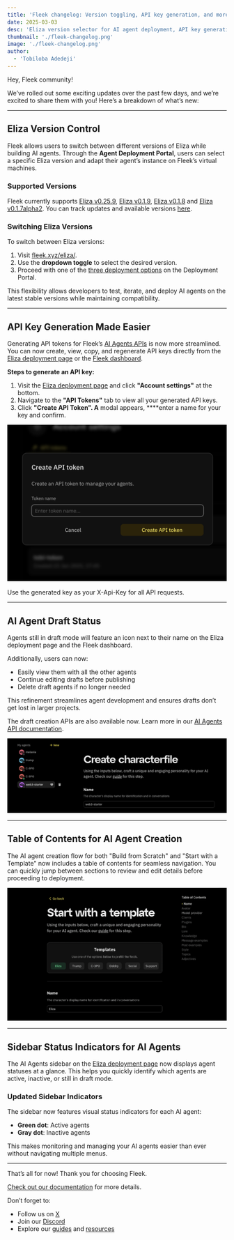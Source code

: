 ```yaml
---
title: 'Fleek changelog: Version toggling, API key generation, and more'
date: 2025-03-03
desc: 'Eliza version selector for AI agent deployment, API key generation, and more'
thumbnail: './fleek-changelog.png'
image: './fleek-changelog.png'
author:
  - 'Tobiloba Adedeji'
---
```


Hey, Fleek community!

We’ve rolled out some exciting updates over the past few days, and we’re excited to share them with you! Here’s a breakdown of what’s new:

---

## Eliza Version Control

Fleek allows users to switch between different versions of Eliza while building AI agents. Through the **Agent Deployment Portal**, users can select a specific Eliza version and adapt their agent’s instance on Fleek’s virtual machines.

### Supported Versions

Fleek currently supports [Eliza v0.25.9](https://elizaos.github.io/eliza/docs/changelog/), [Eliza v0.1.9](https://elizaos.github.io/eliza/docs/changelog/#v019-2025-02-01), [Eliza v0.1.8](https://elizaos.github.io/eliza/docs/changelog/#v018-alpha1-january-31-2025) and [Eliza v0.1.7alpha2](https://elizaos.github.io/eliza/docs/changelog/#version-017-alpha2-2024-12-28). You can track updates and available versions [here](https://elizaos.github.io/eliza/docs/changelog/).

### Switching Eliza Versions

To switch between Eliza versions:

1. Visit [fleek.xyz/eliza/](https://fleek.xyz/eliza/).
2. Use the **dropdown toggle** to select the desired version.
3. Proceed with one of the [three deployment options](/docs/ai-agents/#deploy-ai-agents) on the Deployment Portal.

This flexibility allows developers to test, iterate, and deploy AI agents on the latest stable versions while maintaining compatibility.

---

## API Key Generation Made Easier

Generating API tokens for Fleek’s [AI Agents APIs](/docs/ai-agents/agents-apis/) is now more streamlined. You can now create, view, copy, and regenerate API keys directly from the [Eliza deployment page](/eliza/) or the [Fleek dashboard](https://app.fleek.xyz/).

**Steps to generate an API key:**

1. Visit the [Eliza deployment page](https://fleek.xyz/eliza) and click **"Account settings"** at the bottom.
2. Navigate to the **"API Tokens"** tab to view all your generated API keys.
3. Click **"Create API Token". A** modal appears, \*\*\*\*enter a name for your key and confirm.

![Create API Token](./create-api-token.png)

Use the generated key as your X-Api-Key for all API requests.

---

## AI Agent Draft Status

Agents still in draft mode will feature an icon next to their name on the Eliza deployment page and the Fleek dashboard.

Additionally, users can now:

- Easily view them with all the other agents
- Continue editing drafts before publishing
- Delete draft agents if no longer needed

This refinement streamlines agent development and ensures drafts don’t get lost in larger projects.

The draft creation APIs are also available now. Learn more in our [AI Agents API documentation](/docs/ai-agents/agents-apis/).

![Draft AI agent](./draft-agent.png)

---

## Table of Contents for AI Agent Creation

The AI agent creation flow for both "Build from Scratch" and "Start with a Template" now includes a table of contents for seamless navigation. You can quickly jump between sections to review and edit details before proceeding to deployment.

![Table of contents](./templates.png)

---

## Sidebar Status Indicators for AI Agents

The AI Agents sidebar on the [Eliza deployment page](/eliza) now displays agent statuses at a glance. This helps you quickly identify which agents are active, inactive, or still in draft mode.

### Updated Sidebar Indicators

The sidebar now features visual status indicators for each AI agent:

- **Green dot**: Active agents
- **Gray dot**: Inactive agents

This makes monitoring and managing your AI agents easier than ever without navigating multiple menus.

---

That’s all for now! Thank you for choosing Fleek.

[Check out our documentation](/docs/ai-agents/) for more details.

Don’t forget to:

- Follow us on [X](https://x.com/fleek)
- Join our [Discord](https://discord.gg/fleek)
- Explore our [guides](/guides/) and [resources](/docs/)
